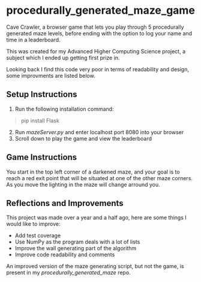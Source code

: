 # procedurally_generated_maze_game

Cave Crawler, a browser game that lets you play through 5 procedurally generated maze levels, before ending with the option to log
your name and time in a leaderboard.

This was created for my Advanced Higher Computing Science project, a subject which I ended up getting first prize in.

Looking back I find this code very poor in terms of readability and design, some improvments are listed below.


## Setup Instructions

1. Run the following installation command:
> pip install Flask

2. Run *mazeServer.py* and enter localhost port 8080 into your browser
3. Scroll down to play the game and view the leaderboard


## Game Instructions

You start in the top left corner of a darkened maze, and your goal is to reach a red exit point that will be situated at one of the other
maze corners. As you move the lighting in the maze will change arround you.


## Reflections and Improvements

This project was made over a year and a half ago, here are some things I would like to improve:

- Add test coverage
- Use NumPy as the program deals with a lot of lists
- Improve the wall generating part of the algorithm
- Improve code readability and comments

An improved version of the maze generating script, but not the game, is present in my *procedurally_generated_maze* repo.
